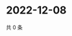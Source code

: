 # 2022-12-08

共 0 条

<!-- BEGIN WEIBO -->
<!-- 最后更新时间 Thu Dec 08 2022 04:14:43 GMT+0800 (China Standard Time) -->

<!-- END WEIBO -->
